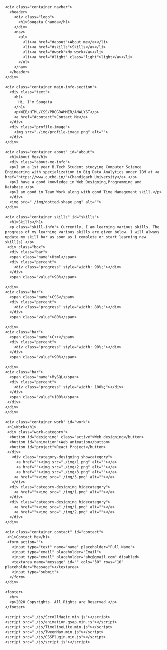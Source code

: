 <!DOCTYPE html>
<html lang="en">
  <head>
    <meta charset="UTF-8" />
    <meta name="viewport" content="width=device-width, initial-scale=1.0" />
    <meta http-equiv="X-UA-Compatible" content="ie=edge" />
    <link rel="stylesheet" href="./css/animate.css" />
    <link rel="stylesheet" href="./css/style.css" />
   
  </head>
  <body>
    
    <div class="container navbar">
      <header>
        <div class="logo">
          <h1>Sougata Chanda</h1>
        </div>
        <nav>
          <ul>
            <li><a href="#about">About me</a></li>
            <li><a href="#skills">Skills</a></li>
            <li><a href="#work">My work</a></li>
            <li><a href="#light" class="light">light</a></li>
          </ul>
        </nav>
      </header>
    </div>

    <div class="container main-info-section">
      <div class="text">
        <h1>
          Hi, I'm Sougata
        </h1>
        <p>WEB/HTML/CSS/PROGRAMMER/ANALYST</p>
        <a href="#contact">Contact Me</a>
      </div>
      <div class="profile-image">
        <img src="./img/profile-image.png" alt="">
      </div>
    </div>

    <div class="container about" id="about">
      <h1>About Me</h1>
      <div class="about-me-info">
      <p>I am a 1st year B.Tech Student studying Computer Science Engineering with specialization in Big Data Analytics under IBM at <a href="https://www.cuchd.in/">Chandigarh University</a>.</p>
      <p>I have a good knowledge in Web Designing,Programming and Database.</p>
      <p>I am good in Team Work along with good Time Management skill.</p> 
      </div>
      <img src="./img/dotted-shape.png" alt="">
    </div>

    <div class="container skills" id="skills">
      <h1>Skills</h1>
      <p class="skill-info"> Currently, I am learning various skills. The progress of my learning various skills are given below. I will always update my skill bar as soon as I complete or start learning new skill(s).</p>
     <div class="box">
      <div class="bar">
      <span class="name">Html</span>
      <div class="percent">
        <div class="progress" style="width: 98%;"></div>
      </div>
      <span class="value">98%</span>
    
    </div>
    <div class="bar">
      <span class="name">CSS</span>
      <div class="percent">
        <div class="progress" style="width: 80%;"></div>
      </div>
      <span class="value">80%</span>
    
    </div>
    <div class="bar">
      <span class="name">C++</span>
      <div class="percent">
        <div class="progress" style="width: 90%;"></div>
      </div>
      <span class="value">90%</span>
    
    </div>
    <div class="bar">
      <span class="name">MySQL</span>
      <div class="percent">
        <div class="progress" style="width: 100%;"></div>
      </div>
      <span class="value">100%</span>
     </div>
    </div>
    </div>

    <div class="container work" id="work">
     <h1>Work</h1>
     <div class="work-category">
      <button id="designing" class="active">Web designing</button>
      <button id="animation">Web animation</button>
      <button id="project">React Project</button>
     </div>
       <div class="category-designing showcategory">
         <a href=""><img src="./img/1.png" alt=""></a>
         <a href=""><img src="./img/2.png" alt=""></a>
         <a href=""><img src="./img/3.png" alt=""></a>
        <a href=""><img src="./img/3.png" alt=""></a>
       </div>
      <div class="category-designing hidecategory">
        <a href=""><img src="./img/1.png" alt=""></a>
      </div>
      <div class="category-designing hidecategory">
        <a href=""><img src="./img/1.png" alt=""></a>
        <a href=""><img src="./img/2.png" alt=""></a>
      </div>
    </div> 

    <div class="container contact" id="contact">
     <h1>Contact Me</h1>
     <form action="">
       <input type="text" name="name" placeholder="Full Name">
       <input type="email" placeholder="Email">
       <input type="email" placeholder="abc@gmail.com" disabled>
       <textarea name="message" id="" cols="30" rows="10" placeholder="Message"></textarea>
       <input type="submit">     
      </form>
    </div>

    <footer>
      <hr>
      <p>2020 Copyrights. All Rights are Reserved </p>
    </footer>

    <script src="./js/ScrollMagic.min.js"></script>
    <script src="./js/animation.gsap.min.js"></script>
    <script src="./js/TimelineLite.min.js"></script>
    <script src="./js/TweenMax.min.js"></script>
    <script src="./js/CSSPlugin.min.js"></script>
    <script src="./js/script.js"></script>
  </body>
</html>
